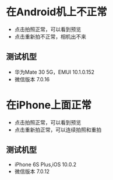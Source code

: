 # 在Android机上不正常
- 点击拍照正常，可以看到预览
- 点击重新拍不正常，相机出不来 

## 测试机型
- 华为Mate 30 5G，EMUI 10.1.0.152
- 微信版本 7.0.16

# 在iPhone上面正常
  - 点击拍照正常，可以看到预览
  - 点击重新拍正常，可以连续拍照和重拍 

## 测试机型
- iPhone 6S Plus,iOS 10.0.2
- 微信版本 7.0.12
